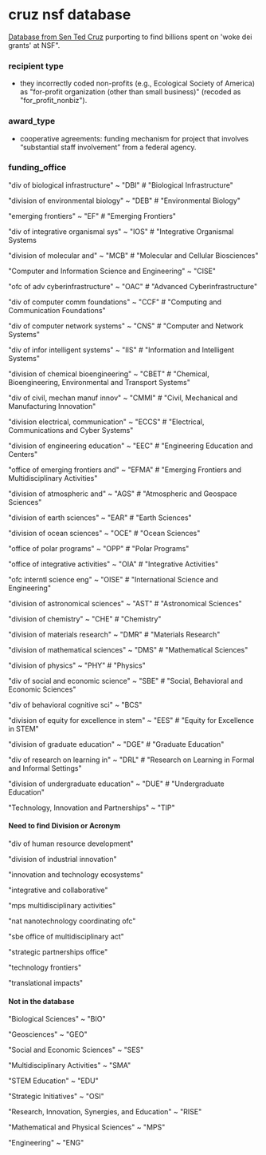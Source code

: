 # cruz nsf database

[Database from Sen Ted Cruz](https://www.commerce.senate.gov/2025/2/cruz-led-investigation-uncovers-2-billion-in-woke-dei-grants-at-nsf-releases-full-database) purporting to find billions spent on 'woke dei grants' at NSF".


### recipient type

- they incorrectly coded non-profits (e.g., Ecological Society of America) as "for-profit organization (other than small business)" (recoded as "for_profit_nonbiz"). 


### award_type

- cooperative agreements: funding mechanism for project that
involves “substantial staff involvement” from a federal agency.

### funding_office


 "div of biological infrastructure" ~ "DBI" # "Biological Infrastructure"   
 
 "division of environmental biology" ~ "DEB" # "Environmental Biology"  
 
 "emerging frontiers" ~ "EF" # "Emerging Frontiers"  
 
 "div of integrative organismal sys" ~ "IOS" # "Integrative Organismal Systems  
 
 "division of molecular and" ~ "MCB" # "Molecular and Cellular Biosciences"   
 
 "Computer and Information Science and Engineering" ~ "CISE"  
 
 "ofc of adv cyberinfrastructure" ~ "OAC" # "Advanced Cyberinfrastructure"  
 
 "div of computer  comm foundations"  ~ "CCF" # "Computing and Communication Foundations"  
 
 "div of computer  network systems" ~ "CNS" # "Computer and Network Systems"   
 
 "div of infor  intelligent systems" ~ "IIS" # "Information and Intelligent Systems"  
 
 "division of chemical bioengineering" ~ "CBET" # "Chemical, Bioengineering, Environmental and Transport Systems"  
 
 "div of civil, mechan  manuf innov" ~ "CMMI"  # "Civil, Mechanical and Manufacturing Innovation"  
 
 "division electrical, communication" ~ "ECCS"  # "Electrical, Communications and Cyber Systems"  
 
 "division of engineering education" ~ "EEC"  # "Engineering Education and Centers"  
 
 "office of emerging frontiers and" ~ "EFMA"  # "Emerging Frontiers and Multidisciplinary Activities"  
 
 "division of atmospheric and" ~ "AGS"  # "Atmospheric and Geospace Sciences"   
 
 "division of earth sciences"  ~ "EAR"  # "Earth Sciences"  
 
 "division of ocean sciences" ~ "OCE"  # "Ocean Sciences"  
 
 "office of polar programs" ~ "OPP" # "Polar Programs"  
 
 "office of integrative activities" ~ "OIA"  # "Integrative Activities"  
 
 "ofc interntl science  eng" ~ "OISE"  # "International Science and Engineering"  
 
 "division of astronomical sciences" ~ "AST"  # "Astronomical Sciences"  
 
 "division of chemistry" ~ "CHE"  # "Chemistry"  
 
 "division of materials research" ~ "DMR" # "Materials Research"  
 
 "division of mathematical sciences" ~ "DMS"  # "Mathematical Sciences"  
 
 "division of physics"  ~ "PHY"  # "Physics"  
 
 "div of social and economic science" ~ "SBE" # "Social, Behavioral and Economic Sciences"  
 
 "div of behavioral  cognitive sci" ~ "BCS"   
 
 "division of equity for excellence in stem" ~ "EES" # "Equity for Excellence in STEM"  
 
 "division of graduate education"  ~ "DGE" # "Graduate Education"  
 
 "div of research on learning in" ~ "DRL"  # "Research on Learning in Formal and Informal Settings"  
 
 "division of undergraduate education" ~ "DUE"  # "Undergraduate Education"   
 
 "Technology, Innovation and Partnerships" ~ "TIP"  
 
 
 
#### Need to find Division or Acronym

"div of human resource development"  

"division of industrial innovation"   

"innovation and technology ecosystems"   

"integrative and collaborative"   

"mps multidisciplinary activities"  

"nat nanotechnology coordinating ofc"   

"sbe office of multidisciplinary act"  

"strategic partnerships office"    

"technology frontiers"  

"translational impacts"   

#### Not in the database  

 "Biological Sciences" ~ "BIO" 
 
 "Geosciences" ~ "GEO" 
 
 "Social and Economic Sciences" ~ "SES"
 
 "Multidisciplinary Activities" ~ "SMA" 
 
 "STEM Education" ~ "EDU" 
 
 "Strategic Initiatives" ~ "OSI" 
 
 "Research, Innovation, Synergies, and Education" ~ "RISE" 
 
 "Mathematical and Physical Sciences" ~ "MPS" 
 
 "Engineering" ~ "ENG"



